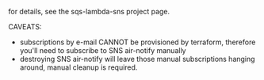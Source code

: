 
for details, see the sqs-lambda-sns project page.

CAVEATS:
- subscriptions by e-mail CANNOT be provisioned by terraform, therefore
  you'll need to subscribe to SNS air-notify manually
- destroying SNS air-notify will leave those manual subscriptions hanging
  around, manual cleanup is required.

